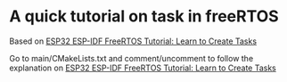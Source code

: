 # A quick tutorial on task in freeRTOS

Based on [ESP32 ESP-IDF FreeRTOS Tutorial: Learn to Create Tasks](https://esp32tutorials.com/esp32-esp-idf-freertos-tutorial-create-tasks/)

Go to main/CMakeLists.txt and comment/uncomment to follow the explanation on [ESP32 ESP-IDF FreeRTOS Tutorial: Learn to Create Tasks](https://esp32tutorials.com/esp32-esp-idf-freertos-tutorial-create-tasks/)